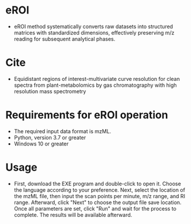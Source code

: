 # eROI
- eROI method systematically converts raw datasets into structured matrices with
standardized dimensions, effectively preserving m/z reading for subsequent analytical
phases.

# Cite
- Equidistant regions of interest-multivariate curve resolution for clean spectra from
plant-metabolomics by gas chromatography with high resolution mass spectrometry

# Requirements for eROI operation 
- The required input data format is mzML.
- Python, version 3.7 or greater
- Windows 10 or greater

# Usage
- First, download the EXE program and double-click to open it. Choose the language according to your preference. Next, select the location of the mzML file, then input the scan points per minute, m/z range, and RI range. Afterward, click "Next" to choose the output file save location. Once all parameters are set, click "Run" and wait for the process to complete. The results will be available afterward.
